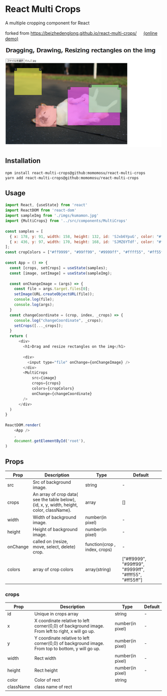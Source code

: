 # React Multi Crops

A multiple cropping component for React

forked from https://beizhedenglong.github.io/react-multi-crops/ 　 [(online demo)](https://beizhedenglong.github.io/react-multi-crops/)


![img.png](examples/imgs/preview.png)

## Installation
```
npm install react-multi-crops@github:momomosu/react-multi-crops
yarn add react-multi-crops@github:momomosu/react-multi-crops
```


## Usage

```js
import React, {useState} from 'react'
import ReactDOM from 'react-dom'
import sampleImg from './imgs/kumamon.jpg'
import {MultiCrops} from '../src/components/MultiCrops'

const samples = [
  { x: 178, y: 91, width: 158, height: 132, id: 'SJxb6YpuG', color: "#ffff55", className: "test1"},
  { x: 436, y: 97, width: 170, height: 168, id: 'SJMZ6YTdf', color: "#ff55ff"},
];
const cropColors = ["#ff9999", "#99ff99", "#9999ff", "#ffff55", "#ff55ff"];

const App = () => {
  const [crops, setCrops] = useState(samples);
  const [image, setImage] = useState(sampleImg);

  const onChangeImage = (args) => {
    const file = args.target.files[0];
    setImage(URL.createObjectURL(file));
    console.log(file);
    console.log(args);
  }
  const changeCoordinate = (crop, index, _crops) => {
    console.log("changeCoordinate", _crops);
    setCrops([..._crops]);
  }
  return (
      <div>
        <h1>Drag and resize rectangles on the img</h1>

        <div>
          <input type="file" onChange={onChangeImage} />
        </div>
        <MultiCrops
            src={image}
            crops={crops}
            colors={cropColors}
            onChange={changeCoordinate}
        />
      </div>
  )
}

ReactDOM.render(
    <App />
    ,
    document.getElementById('root'),
)


```

## Props

| Prop     | Description                                                                               | Type                          | Default                                                 |
|----------|-------------------------------------------------------------------------------------------|-------------------------------|---------------------------------------------------------|
| src      | Src of background image.                                                                  | string                        | -                                                       |
| crops    | An array of crop data( see the table below), {id, x, y, width, height, color, className}. | array                         | []                                                      |
| width    | Width of background image.                                                                | number(in pixel)              | -                                                       |
| height   | Height of background image.                                                               | number(in pixel)              | -                                                       |
| onChange | called on (resize, move, select, delete) crop.                                            | function(crop , index, crops) | -                                                       |
| colors   | array of crop colors                                                                      | array(string)                 | ["#ff9999", "#99ff99", "#9999ff", "#ffff55", "#ff55ff"] |



### crops

| Prop      | Description                                                                                       | Type             | Default |
|-----------|---------------------------------------------------------------------------------------------------|------------------|---------|
| id        | Unique in crops array                                                                             | string           | -       |
| x         | X coordinate  relative to left corner(0,0) of background image. From left to right, x will go up. | number(in pixel) | -       |
| y         | Y coordinate  relative to left corner(0,0) of background image. From top to bottom, y will go up. | number(in pixel) | -       |
| width     | Rect width                                                                                        | number(in pixel) | -       |
| height    | Rect height                                                                                       | number(in pixel) | -       |
| color     | Color of rect                                                                                     | string           |         |
| className | class name of rect                                                                                |                  |         |
